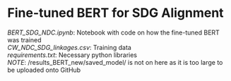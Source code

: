 # Fine-tuned BERT for SDG Alignment

*BERT_SDG_NDC.ipynb*: Notebook with code on how the fine-tuned BERT was trained\
*CW_NDC_SDG_linkages.csv*: Training data\
*requirements.txt*: Necessary python libraries\
*NOTE*: /results_BERT_new/saved_model/ is not on here as it is too large to be uploaded onto GitHub
